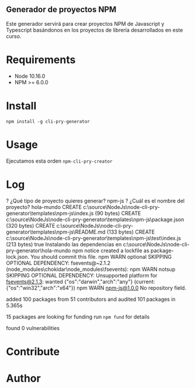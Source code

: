 ## Generador de proyectos NPM

Este generador servirá para crear proyectos NPM de Javascript y Typescript basándonos en los proyectos de librería desarrollados en este curso.

# Requirements

- Node 10.16.0
- NPM >= 6.0.0

# Install

`npm install -g cli-pry-generator`

# Usage

Ejecutamos esta orden
`npm-cli-pry-creator`

# Log

? ¿Qué tipo de proyecto quieres generar? npm-js
? ¿Cuál es el nombre del proyecto? hola-mundo
CREATE c:\source\NodeJs\node-cli-pry-generator\templates\npm-js\index.js (90 bytes)
CREATE c:\source\NodeJs\node-cli-pry-generator\templates\npm-js\package.json (320 bytes)
CREATE c:\source\NodeJs\node-cli-pry-generator\templates\npm-js\README.md (133 bytes)
CREATE c:\source\NodeJs\node-cli-pry-generator\templates\npm-js\test\index.js (213 bytes)
true
Instalando las dependencias en c:\source\NodeJs\node-cli-pry-generator\hola-mundo
npm notice created a lockfile as package-lock.json. You should commit this file.
npm WARN optional SKIPPING OPTIONAL DEPENDENCY: fsevents@~2.1.2 (node_modules\chokidar\node_modules\fsevents):
npm WARN notsup SKIPPING OPTIONAL DEPENDENCY: Unsupported platform for fsevents@2.1.3: wanted {"os":"darwin","arch":"any"} (current: {"os":"win32","arch":"x64"})
npm WARN npm-js@1.0.0 No repository field.

added 100 packages from 51 contributors and audited 101 packages in 5.365s

15 packages are looking for funding
run `npm fund` for details

found 0 vulnerabilities

# Contribute

# Author
